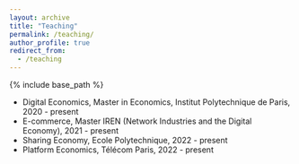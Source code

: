 ```yaml
---
layout: archive
title: "Teaching"
permalink: /teaching/
author_profile: true
redirect_from:
  - /teaching
---
```


{% include base_path %}

* Digital Economics, Master in Economics, Institut Polytechnique de Paris, 2020 - present
* E-commerce, Master IREN (Network Industries and the Digital Economy), 2021 - present
* Sharing Economy, Ecole Polytechnique, 2022 - present 
* Platform Economics, Télécom Paris, 2022 - present
